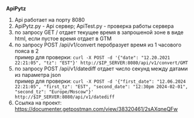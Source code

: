**АpiPytz**

1. Аpi работает на порту 8080
2. АpiPytz.py - Аpi сервер; ApiTest.py - проверка работы сервера
3. по запросу GET /<timezone name> отдает текущее время в запрошеной зоне в виде html, если <timezone name> пустое время отдает в GTM
4. по запросу POST /api/v1/convert перобразует время из 1 часового пояса в 2   
   пример для проверки: ```curl -X POST -d '{"date": "12.20.2021 22:21:05", "tz": "EST"}' http://$IP_SERVER:8080/api/v1/convert/GMT```
5. по запросу POST /api/v1/datediff отдает число секунд между датами из параметра json  
   пример для проверки: ```curl -X POST -d '{"first_date": "12.06.2024 22:21:05", "first_tz": "EST", "second_date": "12:30pm 2024-02-01", "second_tz": "Europe/Moscow"}' http://$IP_SERVER:8080/api/v1/datediff```
6. Ссылка на проект: https://documenter.getpostman.com/view/38320461/2sAXqneQFw
